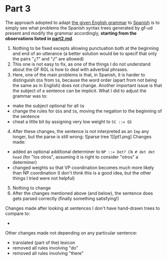 # Part 3
The approach adopted to adapt [the given English grammar](https://github.com/harisont/comp-syntax-2020/blob/master/lab1/chapter4/English.dbnf) to [Spanish](https://github.com/harisont/comp-syntax-2020/blob/master/lab1/chapter4/Spanish.dbnf) is to simply see what problems the Spanish syntax trees generated by gf-ud present and modify the grammar accordingly, __starting from the observations listed in [part2.md](https://github.com/harisont/comp-syntax-2020/blob/master/lab1/chapter4/part2.md)__.

1. Nothing to be fixed excepts allowing punctuation both at the beginning and end of an utterance (a better solution would be to specif that only the pairs "¿?" and "¡!" are allowed)
2. This one is not easy to fix, as one of the things I do not understand about the GF RGL is how to deal with adverbial phrases.
3. Here, one of the main problems is that, in Spanish, it is harder to distinguish `QS`s from `S`s, because the word order (apart from not being the same as in English) does not change. Another important issue is that the subject of a sentence can be implicit. What I did to adjust the grammar was to:
  - make the subject optional for all `S`s
  - change the rules for `QS`s and `S`s, moving the negation to the beginning of the sentence
  - cheat a little bit by assigning very low weight to `SC ::= QS`
4. After these changes, the sentence is not interpreted as an `Imp` any longer, but the parse is still wrong:
![parse tree 1][pt1.png]
Changes made:
  - added an optional additional determiner to `NP ::= Det? CN # det det head` (for "los otros", assuming it is right to consider "otros" a determiner)
  - changed weights so that VP coordination becomes much more likely than NP coordination (I don't think this is a good idea, but the other things I tried were not helpful)
5. Nothing to change
6. After the changes mentioned above (and below), the sentence does gets parsed correctly (finally something satisfying!)

Changes made after looking at sentences I don't have hand-drawn trees to compare to:

- 

Other changes made not depending on any particular sentence:

- translated (part of the) lexicon
- removed all rules involving "do"
- removed all rules involving "there"
